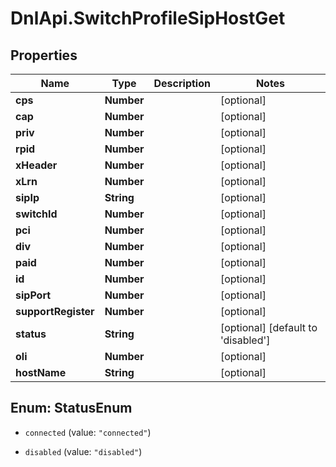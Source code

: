 # DnlApi.SwitchProfileSipHostGet

## Properties
Name | Type | Description | Notes
------------ | ------------- | ------------- | -------------
**cps** | **Number** |  | [optional] 
**cap** | **Number** |  | [optional] 
**priv** | **Number** |  | [optional] 
**rpid** | **Number** |  | [optional] 
**xHeader** | **Number** |  | [optional] 
**xLrn** | **Number** |  | [optional] 
**sipIp** | **String** |  | [optional] 
**switchId** | **Number** |  | [optional] 
**pci** | **Number** |  | [optional] 
**div** | **Number** |  | [optional] 
**paid** | **Number** |  | [optional] 
**id** | **Number** |  | [optional] 
**sipPort** | **Number** |  | [optional] 
**supportRegister** | **Number** |  | [optional] 
**status** | **String** |  | [optional] [default to &#39;disabled&#39;]
**oli** | **Number** |  | [optional] 
**hostName** | **String** |  | [optional] 


<a name="StatusEnum"></a>
## Enum: StatusEnum


* `connected` (value: `"connected"`)

* `disabled` (value: `"disabled"`)





